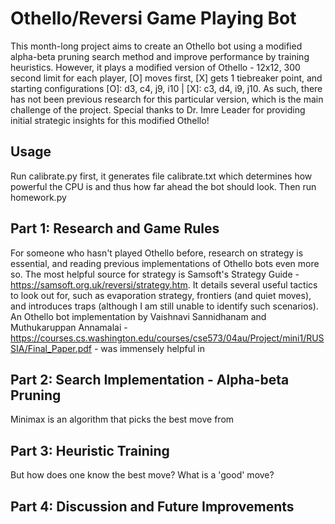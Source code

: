 # Othello/Reversi Game Playing Bot
This month-long project aims to create an Othello bot using a modified alpha-beta pruning search method and improve performance by training heuristics. However, it plays a modified version of Othello - 12x12, 300 second limit for each player, [O] moves first, [X] gets 1 tiebreaker point, and starting configurations [O]: d3, c4, j9, i10 | [X]: c3, d4, i9, j10. As such, there has not been previous research for this particular version, which is the main challenge of the project. Special thanks to Dr. Imre Leader for providing initial strategic insights for this modified Othello!
## Usage
Run calibrate.py first, it generates file calibrate.txt which determines how powerful the CPU is and thus how far ahead the bot should look.
Then run homework.py
## Part 1: Research and Game Rules
For someone who hasn't played Othello before, research on strategy is essential, and reading previous implementations of Othello bots even more so. The most helpful source for strategy is Samsoft's Strategy Guide - https://samsoft.org.uk/reversi/strategy.htm. It details several useful tactics to look out for, such as evaporation strategy, frontiers (and quiet moves), and introduces traps (although I am still unable to identify such scenarios). An Othello bot implementation by Vaishnavi Sannidhanam and Muthukaruppan Annamalai -https://courses.cs.washington.edu/courses/cse573/04au/Project/mini1/RUSSIA/Final_Paper.pdf - was immensely helpful in 
## Part 2: Search Implementation - Alpha-beta Pruning
Minimax is an algorithm that picks the best move from
## Part 3: Heuristic Training
But how does one know the best move? What is a 'good' move?
## Part 4: Discussion and Future Improvements
